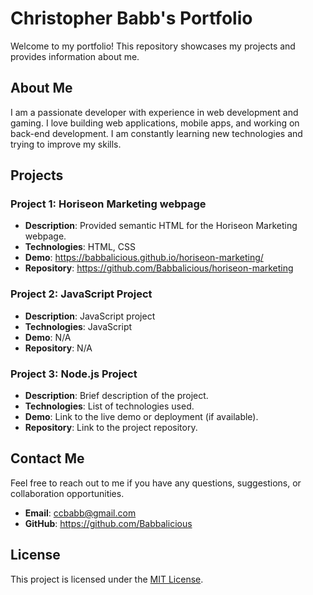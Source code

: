 # Christopher Babb's Portfolio

Welcome to my portfolio! This repository showcases my projects and provides information about me.

## About Me

I am a passionate developer with experience in web development and gaming. I love building web applications, mobile apps, and working on back-end development. I am constantly learning new technologies and trying to improve my skills.

## Projects

### Project 1: Horiseon Marketing webpage

- **Description**: Provided semantic HTML for the Horiseon Marketing webpage.
- **Technologies**: HTML, CSS
- **Demo**: https://babbalicious.github.io/horiseon-marketing/
- **Repository**: https://github.com/Babbalicious/horiseon-marketing

### Project 2: JavaScript Project

- **Description**: JavaScript project
- **Technologies**: JavaScript
- **Demo**: N/A
- **Repository**: N/A

### Project 3: Node.js Project

- **Description**: Brief description of the project.
- **Technologies**: List of technologies used.
- **Demo**: Link to the live demo or deployment (if available).
- **Repository**: Link to the project repository.

## Contact Me

Feel free to reach out to me if you have any questions, suggestions, or collaboration opportunities.

- **Email**: ccbabb@gmail.com
- **GitHub**: https://github.com/Babbalicious

## License

This project is licensed under the [MIT License](https://opensource.org/licenses/MIT).
